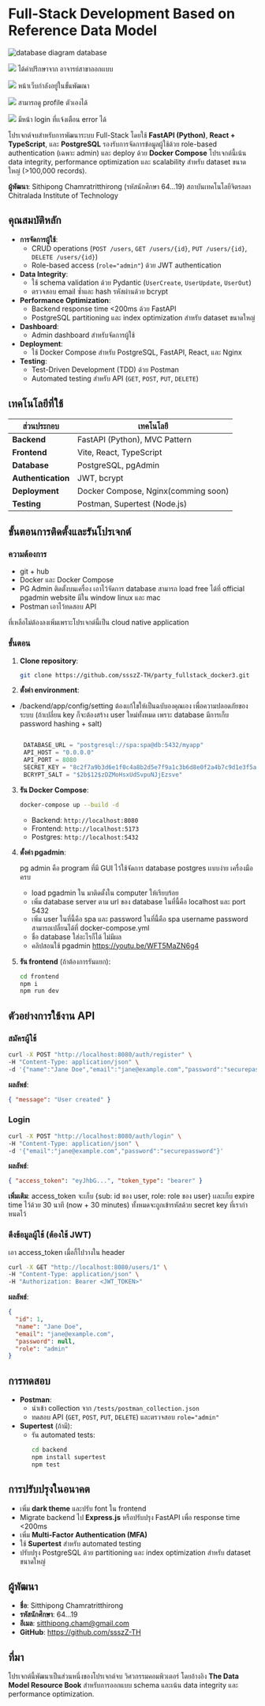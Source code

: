 # Full-Stack Development Based on Reference Data Model

![database diagram](./mockup/party_model.png)
database

![](./image/front/Screenshot%202025-04-14%20002035.png)
ได้คำปรึกษาจาก อาจารย์สาขาออกเเบบ

![](./image/front/Screenshot%202025-04-25%20123734.png)
หน้าเว็บกำลังอยู่ในขั้นพัฒณา

![](./image/auth/Screenshot%202025-05-16%20114936.png)
สามารถดู profile ตัวเองได้

![](./image/auth/Screenshot%202025-05-16%20115230.png)
มีหน้า login ที่เเจ้งเตือน error ได้

โปรเจกต์จบสำหรับการพัฒนาระบบ Full-Stack โดยใช้ **FastAPI (Python)**, **React + TypeScript**, และ **PostgreSQL** รองรับการจัดการข้อมูลผู้ใช้ด้วย role-based authentication (เฉพาะ admin) และ deploy ด้วย **Docker Compose** โปรเจกต์นี้เน้น data integrity, performance optimization และ scalability สำหรับ dataset ขนาดใหญ่ (>100,000 records).

**ผู้พัฒนา**: Sithipong Chamratritthirong (รหัสนักศึกษา 64...19) สถาบันเทคโนโลยีจิตรลดา Chitralada Institute of Technology

## คุณสมบัติหลัก

- **การจัดการผู้ใช้**:
  - CRUD operations (`POST /users`, `GET /users/{id}`, `PUT /users/{id}`, `DELETE /users/{id}`)
  - Role-based access (`role="admin"`) ด้วย JWT authentication
- **Data Integrity**:
  - ใช้ schema validation ด้วย Pydantic (`UserCreate`, `UserUpdate`, `UserOut`)
  - ตรวจสอบ email ซ้ำและ hash รหัสผ่านด้วย bcrypt
- **Performance Optimization**:
  - Backend response time <200ms ด้วย FastAPI
  - PostgreSQL partitioning และ index optimization สำหรับ dataset ขนาดใหญ่
- **Dashboard**:
  - Admin dashboard สำหรับจัดการผู้ใช้
- **Deployment**:
  - ใช้ Docker Compose สำหรับ PostgreSQL, FastAPI, React, และ Nginx
- **Testing**:
  - Test-Driven Development (TDD) ด้วย Postman
  - Automated testing สำหรับ API (`GET`, `POST`, `PUT`, `DELETE`)

## เทคโนโลยีที่ใช้

| ส่วนประกอบ         | เทคโนโลยี                           |
| ------------------ | ----------------------------------- |
| **Backend**        | FastAPI (Python), MVC Pattern       |
| **Frontend**       | Vite, React, TypeScript             |
| **Database**       | PostgreSQL, pgAdmin                 |
| **Authentication** | JWT, bcrypt                         |
| **Deployment**     | Docker Compose, Nginx(comming soon) |
| **Testing**        | Postman, Supertest (Node.js)        |

## ขั้นตอนการติดตั้งและรันโปรเจกต์

### ความต้องการ

- git + hub
- Docker และ Docker Compose
- PG Admin ติดตั้งบนเครื่อง เอาไว้จัดการ database สามารถ load free ได้ที่ official pgadmin website มีใน window linux และ mac
- Postman เอาไว้ทดสอบ API

ที่เหลือไม่ต้องลงเพิ่มเพราะโปรเจกต์นี้เป็น cloud native application

### ขั้นตอน

1. **Clone repository**:

   ```bash
   git clone https://github.com/ssszZ-TH/party_fullstack_docker3.git
   ```

2. **ตั้งค่า environment**:

- /backend/app/config/setting ต้องเเก้ใขให้เป็นฉบับองคุณเอง เพื่อความปลอดภัยของระบบ (ถ้าเปลี่ยน key ก็จะต้องสร้าง user ใหม่ทั้งหมด เพราะ database มีการเก็บ password hashing + salt)

  ```python

   DATABASE_URL = "postgresql://spa:spa@db:5432/myapp"
   API_HOST = "0.0.0.0"
   API_PORT = 8080
   SECRET_KEY = "8c2f7a9b3d6e1f0c4a8b2d5e7f9a1c3b6d8e0f2a4b7c9d1e3f5a8b0c2d4e6f"
   BCRYPT_SALT = "$2b$12$zDZMoHsxUdSvpuNJjEzsve"

  ```

3. **รัน Docker Compose**:

   ```bash
   docker-compose up --build -d
   ```

   - Backend: `http://localhost:8080`
   - Frontend: `http://localhost:5173`
   - Postgres: `http://localhost:5432`

4. **ตั้งค่า pgadmin**:

   pg admin คือ program ที่มี GUI ไว้ใช้จัดการ database postgres เเบบง่าย เครื่องมือครบ

   - load pgadmin ใน มาติดตั้งใน computer ให้เรียบร้อย
   - เพิ่ม database server ตาม url ของ database ในที่นี้คือ localhost และ port 5432
   - เพิ่ม user ในที่นี้คือ spa และ password ในที่นี้คือ spa username password สามารถเปลี่ยนได้ที่ docker-compose.yml
   - ชื่อ database ใส่อะไรก็ได้ ไม่มีผล
   - คลิปสอนใช้ pgadmin https://youtu.be/WFT5MaZN6g4

5. **รัน frontend** (ถ้าต้องการรันแยก):
   ```bash
   cd frontend
   npm i
   npm run dev
   ```

## ตัวอย่างการใช้งาน API

### สมัครผู้ใช้

```bash
curl -X POST "http://localhost:8080/auth/register" \
-H "Content-Type: application/json" \
-d '{"name":"Jane Doe","email":"jane@example.com","password":"securepassword"}'
```

**ผลลัพธ์**:

```json
{ "message": "User created" }
```

### Login

```bash
curl -X POST "http://localhost:8080/auth/login" \
-H "Content-Type: application/json" \
-d '{"email":"jane@example.com","password":"securepassword"}'
```

**ผลลัพธ์**:

```json
{ "access_token": "eyJhbG...", "token_type": "bearer" }
```

**เพิ่มเติม**:
access_token จะเก็บ {sub: id ของ user, role: role ของ user} เเละเก็บ expire time ไว้ด้วย 30 นาที (now + 30 minutes)
ทั้งหมดจะถูกเข้ารหัสด้วย secret key ที่เรากําหนดไว้

### ดึงข้อมูลผู้ใช้ (ต้องใช้ JWT)
เอา access_token เมื่อกี้ไปวางใน header

```bash
curl -X GET "http://localhost:8080/users/1" \
-H "Content-Type: application/json" \
-H "Authorization: Bearer <JWT_TOKEN>"
```

**ผลลัพธ์**:

```json
{
  "id": 1,
  "name": "Jane Doe",
  "email": "jane@example.com",
  "password": null,
  "role": "admin"
}
```

## การทดสอบ

- **Postman**:
  - นำเข้า collection จาก `/tests/postman_collection.json`
  - ทดสอบ API (`GET`, `POST`, `PUT`, `DELETE`) และตรวจสอบ `role="admin"`
- **Supertest** (ถ้ามี):
  - รัน automated tests:
    ```bash
    cd backend
    npm install supertest
    npm test
    ```

## การปรับปรุงในอนาคต

- เพิ่ม **dark theme** และปรับ font ใน frontend
- Migrate backend ไป **Express.js** หรือปรับปรุง FastAPI เพื่อ response time <200ms
- เพิ่ม **Multi-Factor Authentication (MFA)**
- ใช้ **Supertest** สำหรับ automated testing
- ปรับปรุง PostgreSQL ด้วย partitioning และ index optimization สำหรับ dataset ขนาดใหญ่

## ผู้พัฒนา

- **ชื่อ**: Sitthipong Chamratritthirong
- **รหัสนักศึกษา**: 64...19
- **อีเมล**: sitthipong.cham@gmail.com
- **GitHub**: https://github.com/ssszZ-TH

## ที่มา

โปรเจกต์นี้พัฒนาเป็นส่วนหนึ่งของโปรเจกต์จบ วิศวกรรมคอมพิวเตอร์ โดยอ้างอิง **The Data Model Resource Book** สำหรับการออกแบบ schema และเน้น data integrity และ performance optimization.
